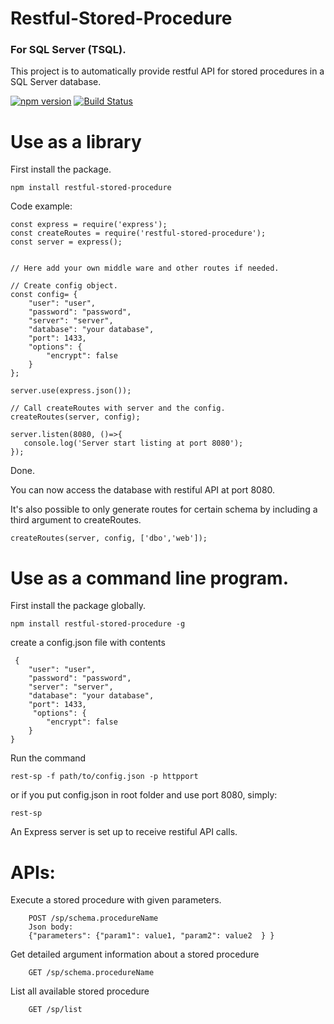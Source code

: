 # Restful-Stored-Procedure
### For SQL Server (TSQL).

This project is to automatically provide restful API for stored procedures in a SQL Server database.

[![npm version](https://badge.fury.io/js/restful-stored-procedure.svg)](https://badge.fury.io/js/restful-stored-procedure)
[![Build Status](https://travis-ci.com/hehaijin/restful-stored-procedure.svg?branch=master)](https://travis-ci.com/hehaijin/restful-stored-procedure)

# Use as a library 
First install the package.
```
npm install restful-stored-procedure 
```
 Code example:

```
const express = require('express');
const createRoutes = require('restful-stored-procedure');
const server = express();


// Here add your own middle ware and other routes if needed.

// Create config object.
const config= {
    "user": "user",
    "password": "password",
    "server": "server",
    "database": "your database",
    "port": 1433,
    "options": {
        "encrypt": false
    }
};

server.use(express.json());

// Call createRoutes with server and the config.
createRoutes(server, config);

server.listen(8080, ()=>{
   console.log('Server start listing at port 8080');
});

```
Done. 

You can now access the database with restiful API at port 8080.

It's also possible to only generate routes for certain schema by including a third argument to createRoutes.

```
createRoutes(server, config, ['dbo','web']);
```

# Use as a command line program.
First install the package globally.

```
npm install restful-stored-procedure -g
```
create a config.json file with contents
```
 {
    "user": "user",
    "password": "password",
    "server": "server",
    "database": "your database",
    "port": 1433,
     "options": {
        "encrypt": false
    }   
}
```
Run the command

	rest-sp -f path/to/config.json -p httpport

or if you put config.json in root folder and use port 8080, simply:

    rest-sp

An Express server is set up to receive restiful API calls.


# APIs: 
Execute a stored procedure with given parameters.
```
    POST /sp/schema.procedureName
    Json body: 
    {"parameters": {"param1": value1, "param2": value2  } } 
```    
Get detailed argument information about a stored procedure
```
    GET /sp/schema.procedureName
``` 

List all available stored procedure	
```
    GET /sp/list
``` 


